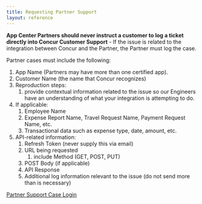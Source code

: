```yaml
---
title: Requesting Partner Support
layout: reference
---
```


**App Center Partners should never instruct a customer to log a ticket directly into Concur Customer Support** - If the issue is related to the integration between Concur and the Partner, the Partner must log the case.

Partner cases must include the following:

1. App Name (Partners may have more than one certified app).
2. Customer Name (the name that Concur recognizes)
3. Reproduction steps:
    1. provide contextual information related to the issue so our Engineers have an understanding of what your integration is attempting to do.
4. If applicable:
    1. Employee Name
    2. Expense Report Name, Travel Request Name, Payment Request Name, etc.
    3. Transactional data such as expense type, date, amount, etc.
5. API-related information:
    1. Refresh Token (never supply this via email)
    2. URL being requested
        1. include Method (GET, POST, PUT)
    3.  POST Body (if applicable)
    4. API Response
    5. Additional log information relevant to the issue (do not send more than is necessary)

[Partner Support Case Login](https://na4.salesforce.com/secur/login_portal.jsp?orgId=00D600000007Dq3&portalId=06060000000PrEi)

